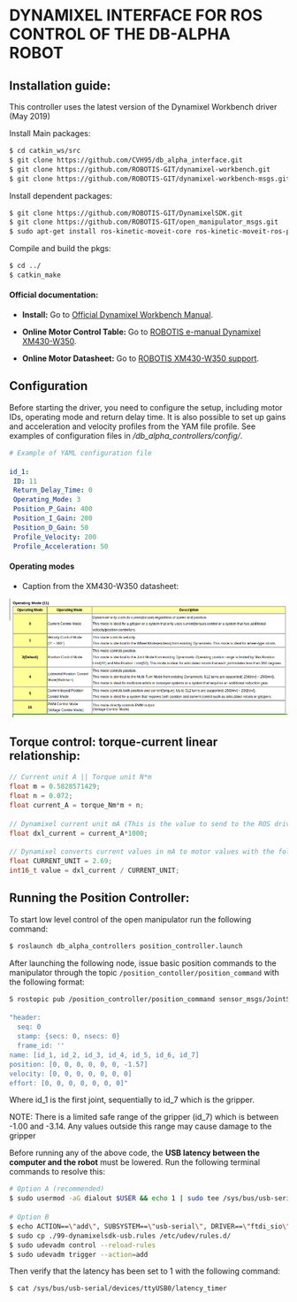 # DYNAMIXEL INTERFACE FOR ROS CONTROL OF THE DB-ALPHA ROBOT

## Installation guide:

This controller uses the latest version of the Dynamixel Workbench driver (May 2019)

Install Main packages:

```sh
$ cd catkin_ws/src
$ git clone https://github.com/CVH95/db_alpha_interface.git
$ git clone https://github.com/ROBOTIS-GIT/dynamixel-workbench.git
$ git clone https://github.com/ROBOTIS-GIT/dynamixel-workbench-msgs.git
``` 

Install dependent packages:

```sh
$ git clone https://github.com/ROBOTIS-GIT/DynamixelSDK.git
$ git clone https://github.com/ROBOTIS-GIT/open_manipulator_msgs.git
$ sudo apt-get install ros-kinetic-moveit-core ros-kinetic-moveit-ros-planning ros-kinetic-moveit-ros-planning-interface
```

Compile and build the pkgs:

```sh
$ cd ../
$ catkin_make
```

#### Official documentation:

 - **Install:** Go to [Official Dynamixel Workbench Manual](http://emanual.robotis.com/docs/en/software/dynamixel/dynamixel_workbench/).


 - **Online Motor Control Table:** Go to [ROBOTIS e-manual Dynamixel XM430-W350](http://emanual.robotis.com/docs/en/dxl/x/xm430-w350/#indirect-data).

 - **Online Motor Datasheet:** Go to [ROBOTIS XM430-W350 support](http://support.robotis.com/en/product/actuator/dynamixel_x/xm_series/xm430-w350.htm).

## Configuration

 Before starting the driver, you need to configure the setup, including motor IDs, operating mode and return delay time. It is also possible to set up gains and acceleration and velocity profiles from the YAM file profile. See examples of configuration files in _/db\_alpha\_controllers/config/_. 

 ```yaml
# Example of YAML configuration file

id_1:
  ID: 11
  Return_Delay_Time: 0
  Operating_Mode: 3
  Position_P_Gain: 400
  Position_I_Gain: 200
  Position_D_Gain: 50
  Profile_Velocity: 200
  Profile_Acceleration: 50
```

 #### Operating modes

 - Caption from the XM430-W350 datasheet:

![Table of operating modes](db_alpha_controllers/docs/opmds.png)

## Torque control: torque-current linear relationship:

```c
// Current unit A || Torque unit N*m
float m = 0.5828571429;
float n = 0.072;
float current_A = torque_Nm*m + n;

// Dynamixel current unit mA (This is the value to send to the ROS driver)
float dxl_current = current_A*1000;

// Dynamixel converts current values in mA to motor values with the following relationship:
float CURRENT_UNIT = 2.69;
int16_t value = dxl_current / CURRENT_UNIT;
```

## Running the Position Controller:

To start low level control of the open manipulator run the following command:

```sh
$ roslaunch db_alpha_controllers position_controller.launch
```

After launching the following node, issue basic position commands to the manipulator through the topic `/position_contoller/position_command` with the following format:

```sh
S rostopic pub /position_controller/position_command sensor_msgs/JointState 

"header:
  seq: 0
  stamp: {secs: 0, nsecs: 0}
  frame_id: ''
name: [id_1, id_2, id_3, id_4, id_5, id_6, id_7]
position: [0, 0, 0, 0, 0, 0, -1.57]
velocity: [0, 0, 0, 0, 0, 0, 0]
effort: [0, 0, 0, 0, 0, 0, 0]" 
```

Where id_1 is the first joint, sequentially to id_7 which is the gripper.

NOTE: There is a limited safe range of the gripper (id_7) which is between -1.00 and -3.14. Any values outside this range may cause damage to the gripper 


Before running any of the above code, the **USB latency between the computer and the robot** must be lowered. Run the following terminal commands to resolve this:




```sh
# Option A (recommended)
$ sudo usermod -aG dialout $USER && echo 1 | sudo tee /sys/bus/usb-serial/devices/ttyUSB0/latency_timer

# Option B
$ echo ACTION==\"add\", SUBSYSTEM==\"usb-serial\", DRIVER==\"ftdi_sio\", ATTR{latency_timer}=\"1\" > 99-dynamixelsdk-usb.rules
$ sudo cp ./99-dynamixelsdk-usb.rules /etc/udev/rules.d/
$ sudo udevadm control --reload-rules
$ sudo udevadm trigger --action=add
```

Then verify that the latency has been set to 1 with the following command:

```sh
$ cat /sys/bus/usb-serial/devices/ttyUSB0/latency_timer
```
